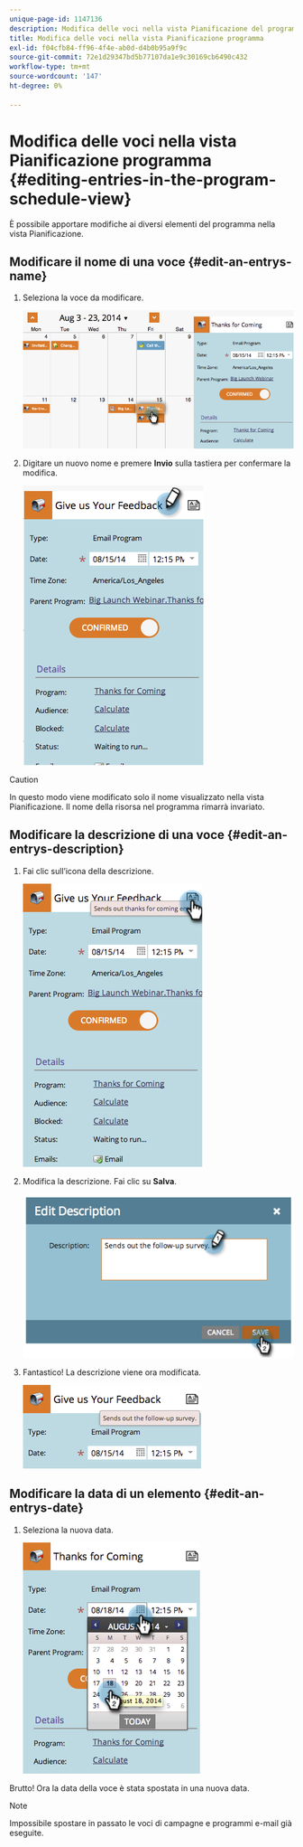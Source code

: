 ```yaml
---
unique-page-id: 1147136
description: Modifica delle voci nella vista Pianificazione del programma - Marketo Docs - Documentazione del prodotto
title: Modifica delle voci nella vista Pianificazione programma
exl-id: f04cfb84-ff96-4f4e-ab0d-d4b0b95a9f9c
source-git-commit: 72e1d29347bd5b77107da1e9c30169cb6490c432
workflow-type: tm+mt
source-wordcount: '147'
ht-degree: 0%

---
```


# Modifica delle voci nella vista Pianificazione programma {#editing-entries-in-the-program-schedule-view}

È possibile apportare modifiche ai diversi elementi del programma nella vista Pianificazione.

## Modificare il nome di una voce {#edit-an-entrys-name}

1. Seleziona la voce da modificare.

   ![](assets/image2014-9-18-18-3a1-3a36.png)

1. Digitare un nuovo nome e premere **Invio** sulla tastiera per confermare la modifica.

   ![](assets/image2014-9-18-18-3a1-3a53.png)

>[!CAUTION]
>
>In questo modo viene modificato solo il nome visualizzato nella vista Pianificazione. Il nome della risorsa nel programma rimarrà invariato.

## Modificare la descrizione di una voce {#edit-an-entrys-description}

1. Fai clic sull’icona della descrizione.

   ![](assets/image2014-9-18-18-3a3-3a7.png)

1. Modifica la descrizione. Fai clic su **Salva**.

   ![](assets/image2014-9-18-18-3a3-3a22.png)

1. Fantastico! La descrizione viene ora modificata.

   ![](assets/image2014-9-18-18-3a3-3a48.png)

## Modificare la data di un elemento {#edit-an-entrys-date}

1. Seleziona la nuova data.

   ![](assets/image2014-9-18-18-3a4-3a39.png)

Brutto! Ora la data della voce è stata spostata in una nuova data.

>[!NOTE]
>
> Impossibile spostare in passato le voci di campagne e programmi e-mail già eseguite.
